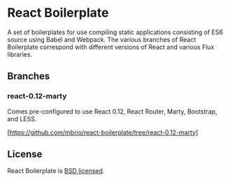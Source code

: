 # React Boilerplate

A set of boilerplates for use compiling static applications consisting of ES6
source using Babel and Webpack. The various branches of React Boilerplate
correspond with different versions of React and various Flux libraries.

## Branches

### react-0.12-marty

Comes pre-configured to use React 0.12, React Router, Marty,
Bootstrap, and LESS.

[https://github.com/mbrio/react-boilerplate/tree/react-0.12-marty]

## License

React Boilerplate is [BSD licensed](./LICENSE).